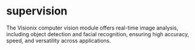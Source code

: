# supervision
The Visionix computer vision module offers real-time image analysis, including object detection and facial recognition, ensuring high accuracy, speed, and versatility across applications.
